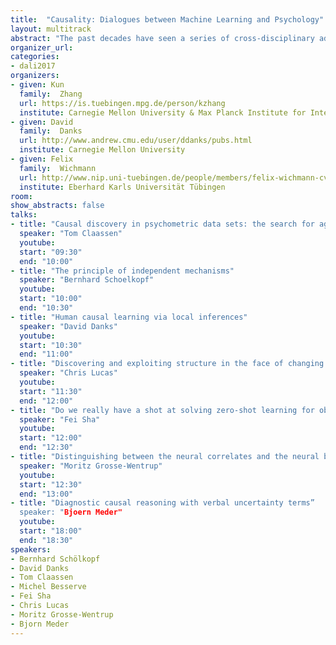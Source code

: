 ```yaml
---
title:  "Causality: Dialogues between Machine Learning and Psychology"
layout: multitrack
abstract: "The past decades have seen a series of cross-disciplinary advances in causal discovery and causal inference. In particular, recently a number of long-standing problems, such as how to learn causal information from observations and how causal modeling and transfer learning benefit each other, have received much attention in philosophy, machine learning, and psychology. However, researchers may not be aware of the methodologies used and developments achieved in other fields. This workshop aims to provide a platform for people who study causality in machine learning, psychology, and neuroscience to share the state-of-the-art and perspectives in their respective disciplines, get inspiration from others, and foster interdisciplinary collaboration in the study of fundamental problems in causality."
organizer_url: 
categories:
- dali2017
organizers:
- given: Kun
  family:  Zhang
  url: https://is.tuebingen.mpg.de/person/kzhang
  institute: Carnegie Mellon University & Max Planck Institute for Intelligent Systems 
- given: David 
  family:  Danks
  url: http://www.andrew.cmu.edu/user/ddanks/pubs.html
  institute: Carnegie Mellon University
- given: Felix 
  family:  Wichmann
  url: http://www.nip.uni-tuebingen.de/people/members/felix-wichmann-cv.html
  institute: Eberhard Karls Universität Tübingen
room: 
show_abstracts: false
talks:
- title: "Causal discovery in psychometric data sets: the search for aggression and conduct disorders"
  speaker: "Tom Claassen"
  youtube: 
  start: "09:30"
  end: "10:00" 
- title: "The principle of independent mechanisms"
  speaker: "Bernhard Schoelkopf"
  youtube: 
  start: "10:00"
  end: "10:30" 
- title: "Human causal learning via local inferences"
  speaker: "David Danks"
  youtube: 
  start: "10:30"
  end: "11:00"
- title: "Discovering and exploiting structure in the face of changing tasks"
  speaker: "Chris Lucas"
  youtube: 
  start: "11:30"
  end: "12:00" 
- title: "Do we really have a shot at solving zero-shot learning for object recognition?"
  speaker: "Fei Sha"
  youtube: 
  start: "12:00"
  end: "12:30" 
- title: "Distinguishing between the neural correlates and the neural basis of cognition"
  speaker: "Moritz Grosse-Wentrup"
  youtube: 
  start: "12:30"
  end: "13:00"
- title: "Diagnostic causal reasoning with verbal uncertainty terms”
  speaker: "Bjoern Meder"
  youtube: 
  start: "18:00"
  end: "18:30"  
speakers:
- Bernhard Schölkopf 
- David Danks
- Tom Claassen
- Michel Besserve
- Fei Sha
- Chris Lucas  
- Moritz Grosse-Wentrup 
- Bjorn Meder
---
```

